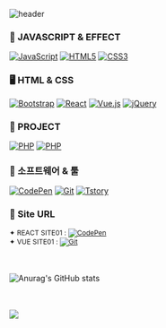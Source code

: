 ![header](https://capsule-render.vercel.app/api?type=wave&color=auto&height=300&section=header&text=EUNNY%20PORTPOLO&fontSize=90)

### 🤔 JAVASCRIPT & EFFECT   
<div>   
  <a href="#"><img alt="JavaScript" src="https://img.shields.io/badge/JavaScript-F7DF1E?style=flat&logo=JavaScript&logoColor=white"></a>   
  <a href="#"><img alt="HTML5" src="https://img.shields.io/badge/HTML5-E34F26?logo=HTML5&logoColor=white"></a>   
  <a href="#"><img alt="CSS3" src="https://img.shields.io/badge/CSS3-1572B6?logo=CSS3&logoColor=white"></a>   
</div>   

### 🖥 HTML & CSS   
<div>   
  <a href="#"><img alt="Bootstrap" src="https://img.shields.io/badge/Bootstrap-7952B3?logo=Bootstrap&logoColor=white"></a>   
  <a href="#"><img alt="React" src="https://img.shields.io/badge/React-61DAFB?logo=React&logoColor=white"></a>   
  <a href="#"><img alt="Vue.js" src="https://img.shields.io/badge/Vue.js-4FC08D?logo=Vue.js&logoColor=white"></a>   
  <a href="#"><img alt="jQuery" src="https://img.shields.io/badge/jQuery-0769AD?logo=jQuery&logoColor=white"></a>   
</div>   

### 🧸 PROJECT   
<div>   
  <a href="[#](http://praise1109.dothome.co.kr/)"><img alt="PHP" src="https://img.shields.io/badge/PHP-777BB4?logo=PHP&logoColor=white"></a>   
  <a href="[#](http://praise11092.dothome.co.kr/)"><img alt="PHP" src="https://img.shields.io/badge/PHP-777BB4?logo=PHP&logoColor=white"></a>   
<!--   <a href="#"><img alt="Netlify" src="https://img.shields.io/badge/Netlify-00C7B7?logo=Netlify&logoColor=white"></a>    -->
<!--   <a href="#"><img alt="phpMyAdmin" src="https://img.shields.io/badge/phpMyAdmin-6C78AF?logo=phpMyAdmin&logoColor=white"></a>    -->
</div>   

### 🤖 소프트웨어 & 툴   
<div>    
  <a href="#"><img alt="CodePen" src="https://img.shields.io/badge/CodePen-000?logo=CodePen&logoColor=white"></a>   
  <a href="#"><img alt="Git" src="https://img.shields.io/badge/Git-F05032?logo=Git&logoColor=white"></a>   
  <a href="#"><img alt="Tstory" src="https://img.shields.io/badge/Visual Studio Code-007ACC?logo=Visual Studio Code&logoColor=white"></a>   
</div>   

### 📖 Site URL
<div style="font-size: 12px;">
  ✦ REACT SITE01 : 
  <a href="https://react01-eunny.netlify.app/"><img alt="CodePen" src="https://img.shields.io/badge/React-61DAFB?logo=React&logoColor=white"></a><br>
  ✦ VUE SITE01 : 
  <a href="https://vue-api-01.web.app/ "><img alt="Git" src="https://img.shields.io/badge/Vue.js-4FC08D?logo=Vue.js&logoColor=white"></a>   
</div> 

<br>
<br>

![Anurag's GitHub stats](https://github-readme-stats.vercel.app/api?username=eu-ny&show_icons=true&theme=slateorange)

<br>
<br>

  <img src="http://mazandi.herokuapp.com/api?handle={eu-ny}&theme=warm"/>

